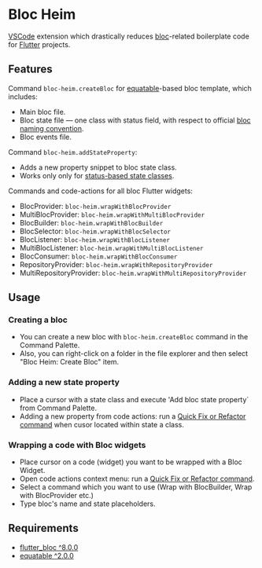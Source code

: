 # Bloc Heim

[VSCode](https://code.visualstudio.com/) extension which drastically reduces [bloc](https://bloclibrary.dev/#/)-related boilerplate code for [Flutter](https://flutter.dev/) projects. 

## Features

Command `bloc-heim.createBloc` for [equatable](https://pub.dev/packages/equatable)-based bloc template, which includes:

- Main bloc file. 
- Bloc state file — one class with status field, with respect to official [bloc naming convention](https://bloclibrary.dev/#/blocnamingconventions).  
- Bloc events file. 

Command `bloc-heim.addStateProperty`:
- Adds a new property snippet to bloc state class.
- Works only only for [status-based state classes](https://bloclibrary.dev/#/blocnamingconventions?id=single-class-1). 

Commands and code-actions for all bloc Flutter widgets:
- BlocProvider: `bloc-heim.wrapWithBlocProvider`
- MultiBlocProvider: `bloc-heim.wrapWithMultiBlocProvider`
- BlocBuilder: `bloc-heim.wrapWithBlocBuilder`
- BlocSelector: `bloc-heim.wrapWithBlocSelector`
- BlocListener: `bloc-heim.wrapWithBlocListener`
- MultiBlocListener: `bloc-heim.wrapWithMultiBlocListener`
- BlocConsumer: `bloc-heim.wrapWithBlocConsumer`
- RepositoryProvider: `bloc-heim.wrapWithRepositoryProvider`
- MultiRepositoryProvider: `bloc-heim.wrapWithMultiRepositoryProvider`

## Usage

### Creating a bloc

- You can create a new bloc with `bloc-heim.createBloc` command in the Command Palette.
- Also, you can right-click on a folder in the file explorer and then select "Bloc Heim: Create Bloc" item.

### Adding a new state property
- Place a cursor with a state class and execute 'Add bloc state property` from Command Palette.
- Adding a new property from code actions: run a [Quick Fix or Refactor command](https://code.visualstudio.com/docs/editor/refactoring#_code-actions-quick-fixes-and-refactorings) when cusor located within state a class. 

### Wrapping a code with Bloc widgets

- Place cursor on a code (widget) you want to be wrapped with a Bloc Widget.
- Open code actions context menu: run a [Quick Fix or Refactor command](https://code.visualstudio.com/docs/editor/refactoring#_code-actions-quick-fixes-and-refactorings).
- Select a command which you want to use (Wrap with BlocBuilder, Wrap with BlocProvider etc.)
- Type bloc's name and state placeholders.


## Requirements

- [flutter_bloc ^8.0.0](https://pub.dev/packages/flutter_bloc)
- [equatable ^2.0.0](https://pub.dev/packages/equatable)
